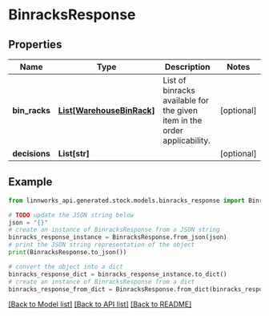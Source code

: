 # BinracksResponse


## Properties

Name | Type | Description | Notes
------------ | ------------- | ------------- | -------------
**bin_racks** | [**List[WarehouseBinRack]**](WarehouseBinRack.md) | List of binracks available for the given item in the order applicability. | [optional] 
**decisions** | **List[str]** |  | [optional] 

## Example

```python
from linnworks_api.generated.stock.models.binracks_response import BinracksResponse

# TODO update the JSON string below
json = "{}"
# create an instance of BinracksResponse from a JSON string
binracks_response_instance = BinracksResponse.from_json(json)
# print the JSON string representation of the object
print(BinracksResponse.to_json())

# convert the object into a dict
binracks_response_dict = binracks_response_instance.to_dict()
# create an instance of BinracksResponse from a dict
binracks_response_from_dict = BinracksResponse.from_dict(binracks_response_dict)
```
[[Back to Model list]](../README.md#documentation-for-models) [[Back to API list]](../README.md#documentation-for-api-endpoints) [[Back to README]](../README.md)


